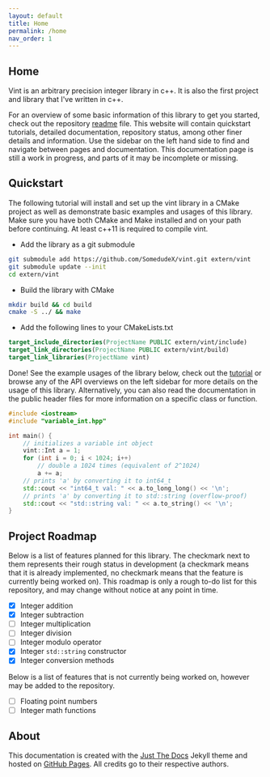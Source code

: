```yaml
---
layout: default
title: Home
permalink: /home
nav_order: 1
---
```

<a id="top"></a>

## Home

Vint is an arbitrary precision integer library in c++. It is also the first project and library that I've written in c++.

For an overview of some basic information of this library to get you started, check out the repository [readme](https://github.com/SomedudeX/vint/blob/main/README.md) file. This website will contain quickstart tutorials, detailed documentation, repository status, among other finer details and information. Use the sidebar on the left hand side to find and navigate between pages and documentation. This documentation page is still a work in progress, and parts of it may be incomplete or missing.

## Quickstart

The following tutorial will install and set up the vint library in a CMake project as well as demonstrate basic examples and usages of this library. Make sure you have both CMake and Make installed and on your path before continuing. At least c++11 is required to compile vint.

 * Add the library as a git submodule

```sh
git submodule add https://github.com/SomedudeX/vint.git extern/vint
git submodule update --init
cd extern/vint
```

 * Build the library with CMake

```sh
mkdir build && cd build
cmake -S ../ && make
```

 * Add the following lines to your CMakeLists.txt

```cmake
target_include_directories(ProjectName PUBLIC extern/vint/include)
target_link_directories(ProjectName PUBLIC extern/vint/build)
target_link_libraries(ProjectName vint)
```

Done! See the example usages of the library below, check out the [tutorial](/tutorial/) or browse any of the API overviews on the left sidebar for more details on the usage of this library. Alternatively, you can also read the documentation in the public header files for more information on a specific class or function.

```cpp
#include <iostream>
#include "variable_int.hpp"

int main() {
    // initializes a variable int object
    vint::Int a = 1;
    for (int i = 0; i < 1024; i++)
        // double a 1024 times (equivalent of 2^1024)
        a += a;
    // prints 'a' by converting it to int64_t
    std::cout << "int64_t val: " << a.to_long_long() << '\n';
    // prints 'a' by converting it to std::string (overflow-proof)
    std::cout << "std::string val: " << a.to_string() << '\n';
}
```

## Project Roadmap

Below is a list of features planned for this library. The checkmark next to them represents their rough status in development (a checkmark means that it is already implemented, no checkmark means that the feature is currently being worked on). This roadmap is only a rough to-do list for this repository, and may change without notice at any point in time.

 - [x] Integer addition
 - [x] Integer subtraction
 - [ ] Integer multiplication
 - [ ] Integer division
 - [ ] Integer modulo operator
 - [x] Integer `std::string` constructor
 - [x] Integer conversion methods

Below is a list of features that is not currently being worked on, however may be added to the repository.

 - [ ] Floating point numbers
 - [ ] Integer math functions

## About

This documentation is created with the [Just The Docs](https://github.com/just-the-docs/just-the-docs) Jekyll theme and hosted on [GitHub Pages](https://pages.github.com/). All credits go to their respective authors.
